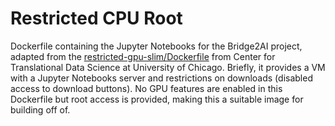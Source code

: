 # Restricted CPU Root

Dockerfile containing the Jupyter Notebooks for the Bridge2AI project, adapted from the [restricted-gpu-slim/Dockerfile](https://github.com/uc-cdis/containers/blob/master/jupyter-slim/Dockerfile) from Center for Translational Data Science at University of Chicago. Briefly, it provides a VM with a Jupyter Notebooks server and restrictions on downloads (disabled access to download buttons). No GPU features are enabled in this Dockerfile but root access is provided, making this a suitable image for building off of. 
